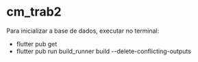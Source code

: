 # cm_trab2

Para inicializar a base de dados, executar no terminal:

- flutter pub get
- flutter pub run build_runner build --delete-conflicting-outputs
